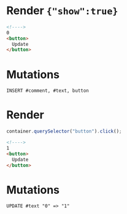 # Render `{"show":true}`

```html
<!---->
0
<button>
  Update
</button>
```

# Mutations
```
INSERT #comment, #text, button
```

# Render
```js
container.querySelector("button").click();
```
```html
<!---->
1
<button>
  Update
</button>
```

# Mutations
```
UPDATE #text "0" => "1"
```